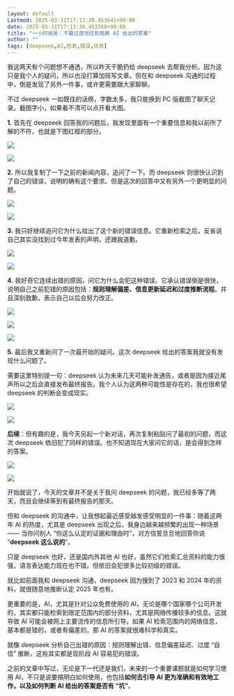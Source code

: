 ```yaml
---
layout: default
Lastmod: 2025-03-31T17:13:30.453641+00:00
date: 2025-03-31T17:13:30.453360+00:00
title: "一小时爸爸｜不要过度信任和依赖 AI 给出的答案"
author: ""
tags: [deepseek,AI,检索,错误,信息]
---
```


我这两天有个问题想不通透，所以昨天干脆扔给 deepseek 去帮我分析。因为这只是我个人的疑问，所以也没打算加班写文章。但在和 deepseek 沟通的过程中，倒是发现了另外一件事，或许更需要跟大家聊聊。

不过 deepseek 一如既往的话痨，字数太多，我只能换到 PC 版截图了聊天记录。截图字小，如果看不清可以点开看大图。

**1.** 首先在 deepseek 回答我的问题后，我发现里面有一个重要信息和我以前所了解的不符，也就是下图红框的部分。

![](https://images.weserv.nl/?url=https%3A//chinadigitaltimes.net/chinese/files/2025/03/post-716835-67e1429222a38.png)

![](https://images.weserv.nl/?url=https%3A//chinadigitaltimes.net/chinese/files/2025/03/post-716835-67e14292295a7.png)

**2.** 所以我复制了一下之前的新闻内容，追问了一下。而 deepseek 则很快认识到了自己的错误，说明的确有这个要求。但是这次的回答中又有另外一个更明显的问题。

![](https://images.weserv.nl/?url=https%3A//chinadigitaltimes.net/chinese/files/2025/03/post-716835-67e14292337c4.png)

![](https://images.weserv.nl/?url=https%3A//chinadigitaltimes.net/chinese/files/2025/03/post-716835-67e14292295a7.png)

**3.** 我只好继续追问它为什么给出了这个新的错误信息。它重新检索之后，反省说自己其实没找到过今年发表的声明，还跟我道歉。

![](https://images.weserv.nl/?url=https%3A//chinadigitaltimes.net/chinese/files/2025/03/post-716835-67e1429243fcf.png)

![](https://images.weserv.nl/?url=https%3A//chinadigitaltimes.net/chinese/files/2025/03/post-716835-67e14292295a7.png)

**4.** 我好奇它连续出错的原因，问它为什么会犯这种错误。它承认错误倒是很快，说明自己之前犯错的原因包括：**规则理解偏差、信息更新延迟和过度推断流程**。并且深刻致歉，表示自己以后会努力改正。

![](https://images.weserv.nl/?url=https%3A//chinadigitaltimes.net/chinese/files/2025/03/post-716835-67e14292533be.png)

![](https://images.weserv.nl/?url=https%3A//chinadigitaltimes.net/chinese/files/2025/03/post-716835-67e142925ae12.png)

![](https://images.weserv.nl/?url=https%3A//chinadigitaltimes.net/chinese/files/2025/03/post-716835-67e14292295a7.png)

**5.** 最后我又重新问了一次最开始的疑问。这次 deepseek 给出的答案我就没有发现什么问题了。

需要这里特别提一句：deepseek 认为未来几天可能补发通告，或者是因为接近尾声所以之后会直接发布最终报告。我个人认为这两种可能性是存在的，我也很希望 deepseek 的判断会变成现实。

![](https://images.weserv.nl/?url=https%3A//chinadigitaltimes.net/chinese/files/2025/03/post-716835-67e142926b378.png)

![](https://images.weserv.nl/?url=https%3A//chinadigitaltimes.net/chinese/files/2025/03/post-716835-67e14292295a7.png)

**后续**：但有趣的是，我今天另起一个新对话，再次复制粘贴问了最初的问题，而这次 deepseek 依旧犯了同样的错误。也不知道现在大家问它的话，是会得到怎样的答案。

![](https://images.weserv.nl/?url=https%3A//chinadigitaltimes.net/chinese/files/2025/03/post-716835-67e142927bc6b.png)

![](https://images.weserv.nl/?url=https%3A//chinadigitaltimes.net/chinese/files/2025/03/post-716835-67e1429281d10.png)

开始就说了，今天的文章并不是关于我问 deepseek 的问题，我已经多等了两天，而且会继续等到有最终报告的那天。

但和 deepseek 的沟通中，让我想起最近感受越发感受明显的一件事：随着这两年 AI 的热度，尤其是 deepseek 出现之后，我身边越来越频繁的出现一种场景 —— 当你问别人 “你这么认定的证据和理由时”，对方信誓旦旦地回答你说 “**deepseek 这么说的**”。

只是 deepseek 也好，还是国内外其他 AI 也好，虽然它们检索汇总资料的能力很强，语言表达能力现在也不错。但依旧会犯很多比较初级的错误。

就比如前面我和 deepseek 沟通，deepseek 因为搜到了 2023 和 2024 年的资料，就很随意地推断认定 2025 年也有。

更重要的是，AI，尤其是针对公众免费使用的 AI，无论是哪个国家哪个公司开发的，其实都只能检索到限定范围内的部分资料，尤其是网络传播较多的信息。这就导致 AI 可能会被网上主要流传的信息所引导。如果 AI 检索范围内的网络信息，基本都是错的，或者有偏差的，那 AI 的答案就很难科学和真实。

就像 deepseek 分析自己出错的原因：规则理解出错、信息偏差延迟、过度 “自信” 推断，这些其实都是现阶段 AI 容易犯的错误。

之前的文章中写过，无论是下一代还是我们，未来的一个重要课题就是如何学习使用 AI，不只是说要搞明白如何使用，也包括**如何去引导 AI 更为准确和有效地工作，以及如何判断 AI 给出的答案是否有 “坑”**。

